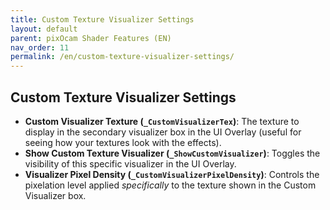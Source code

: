 ```yaml
---
title: Custom Texture Visualizer Settings
layout: default
parent: pixOcam Shader Features (EN)
nav_order: 11
permalink: /en/custom-texture-visualizer-settings/
---
```


## Custom Texture Visualizer Settings

*   **Custom Visualizer Texture (`_CustomVisualizerTex`)**:
    The texture to display in the secondary visualizer box in the UI Overlay (useful for seeing how your textures look with the effects).
*   **Show Custom Texture Visualizer (`_ShowCustomVisualizer`)**:
    Toggles the visibility of this specific visualizer in the UI Overlay.
*   **Visualizer Pixel Density (`_CustomVisualizerPixelDensity`)**:
    Controls the pixelation level applied *specifically* to the texture shown in the Custom Visualizer box. 